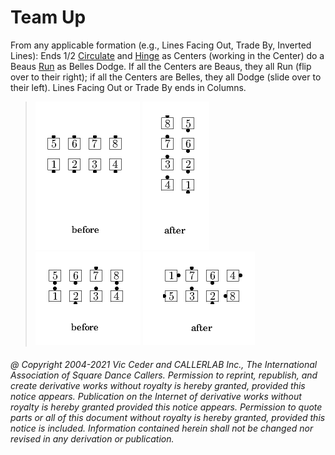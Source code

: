 
# Team Up


From any applicable formation (e.g., Lines Facing Out, Trade By, Inverted Lines):
Ends 1/2 [Circulate](../b1/circulate.md)
and [Hinge](../ms/hinge.md) as Centers (working in the
Center) do a Beaus [Run](../b2/run.md) as Belles Dodge.
If all the Centers are Beaus, they all Run (flip over to their right);
if all the Centers are Belles, they all Dodge (slide over to their left).
Lines Facing Out or Trade By ends in Columns.


> 
> ![alt](team_up-1.png)
> ![alt](team_up-2.png)  
> ![alt](team_up-3.png)
> ![alt](team_up-4.png)
> 
###### @ Copyright 2004-2021 Vic Ceder and CALLERLAB Inc., The International Association of Square Dance Callers. Permission to reprint, republish, and create derivative works without royalty is hereby granted, provided this notice appears. Publication on the Internet of derivative works without royalty is hereby granted provided this notice appears. Permission to quote parts or all of this document without royalty is hereby granted, provided this notice is included. Information contained herein shall not be changed nor revised in any derivation or publication.
